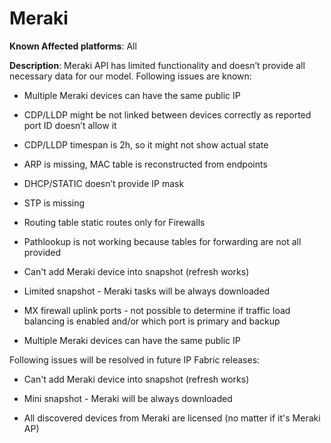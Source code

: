 # Meraki

**Known Affected platforms**: All

**Description**: Meraki API has limited functionality and doesn’t
provide all necessary data for our model. Following issues are known:

-   Multiple Meraki devices can have the same public IP

-   CDP/LLDP might be not linked between devices correctly as reported port ID doesn’t allow it

-   CDP/LLDP timespan is 2h, so it might not show actual state

-   ARP is missing, MAC table is reconstructed from endpoints

-   DHCP/STATIC doesn’t provide IP mask

-   STP is missing

-   Routing table static routes only for Firewalls

-   Pathlookup is not working because tables for forwarding are not all provided

-   Can't add Meraki device into snapshot (refresh works)

-   Limited snapshot - Meraki tasks will be always downloaded

-   MX firewall uplink ports - not possible to determine if traffic load balancing is enabled and/or which port is primary and backup

-   Multiple Meraki devices can have the same public IP

Following issues will be resolved in future IP Fabric releases:

-   Can't add Meraki device into snapshot (refresh works)

-   Mini snapshot - Meraki will be always downloaded

-   All discovered devices from Meraki are licensed (no matter if it's Meraki AP)
